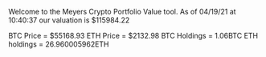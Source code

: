 Welcome to the Meyers Crypto Portfolio Value tool. 
As of 04/19/21 at 10:40:37 our valuation is $115984.22 

BTC Price = $55168.93
 ETH Price = $2132.98
BTC Holdings = 1.06BTC
 ETH holdings = 26.960005962ETH 
